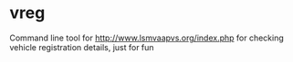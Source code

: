 # vreg
Command line tool for http://www.lsmvaapvs.org/index.php for checking vehicle registration details, just for fun
